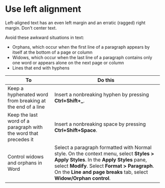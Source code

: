 # Use left alignment

Left-aligned text has an even left margin and an erratic (ragged) right margin. Don't center text.

Avoid these awkward situations in text:

* Orphans, which occur when the first line of a paragraph appears by itself at the bottom of a page or column
* Widows, which occur when the last line of a paragraph contains only one word or appears alone on the next page or column
* Lines that end with hyphens

| **To** | **Do this** |
|--------|-------------|
| Keep a hyphenated word from breaking at the end of a line | Insert a nonbreaking hyphen by pressing **Ctrl+Shift+_**. |
| Keep the last word of a paragraph with the word that precedes it | Insert a nonbreaking space by pressing **Ctrl+Shift+Space**. |
| Control widows and orphans in Word | Select a paragraph formatted with Normal style. On the context menu, select **Styles > Apply Styles**. In the **Apply Styles** pane, select **Modify**. Select **Format > Paragraph**. On the **Line and page breaks** tab, select **Widow/Orphan control**. |
